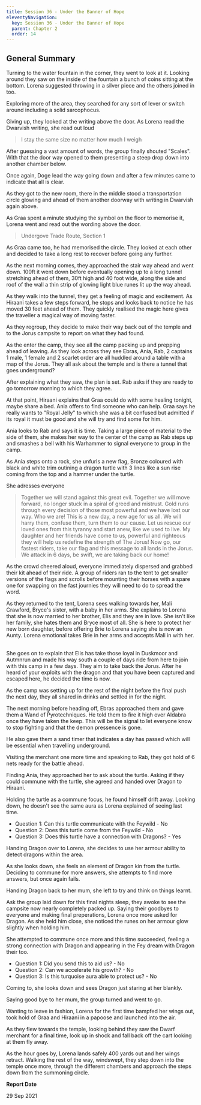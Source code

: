 ```yaml
---
title: Session 36 - Under the Banner of Hope
eleventyNavigation:
  key: Session 36 - Under the Banner of Hope
  parent: Chapter 2
  order: 14
---
```



## General Summary

Turning to the water fountain in the corner, they went to look at it. Looking around they saw on the inside of the fountain a bunch of coins sitting at the bottom. Lorena suggested throwing in a silver piece and the others joined in too.  

 Exploring more of the area, they searched for any sort of lever or switch around including a solid sarcophocus.  

 Giving up, they looked at the writing above the door. As Lorena read the Dwarvish writing, she read out loud  

> I stay the same size no matter how much I weigh

 After guessing a vast amount of words, the group finally shouted "Scales". With that the door way opened to them presenting a steep drop down into another chamber below.  

 Once again, Doge lead the way going down and after a few minutes came to indicate that all is clear.  

 As they got to the new room, there in the middle stood a transportation circle glowing and ahead of them another doorway with writing in Dwarvish again above.  

 As Graa spent a minute studying the symbol on the floor to memorise it, Lorena went and read out the wording above the door.  

> Undergove Trade Route, Section 1

As Graa came too, he had memorised the circle. They looked at each other and decided to take a long rest to recover before going any further.  

 As the next morning comes, they approached the stair way ahead and went down. 100ft it went down before eventually opening up to a long tunnel stretching ahead of them, 30ft high and 40 foot wide, along the side and roof of the wall a thin strip of glowing light blue runes lit up the way ahead.  

 As they walk into the tunnel, they get a feeling of magic and excitement. As Hiraani takes a few steps forward, he stops and looks back to notice he has moved 30 feet ahead of them. They quickly realised the magic here gives the traveller a magical way of moving faster.  

 As they regroup, they decide to make their way back out of the temple and to the Jorus campsite to report on what they had found.  

 As the enter the camp, they see all the camp packing up and prepping ahead of leaving. As they look across they see Ebras, Ania, Rab, 2 captains 1 male, 1 female and 2 scarlet order are all huddled around a table with a map of the Jorus. They all ask about the temple and is there a tunnel that goes underground?  

 After explaining what they saw, the plan is set. Rab asks if they are ready to go tomorrow morning to which they agree.  

 At that point, Hiraani explains that Graa could do with some healing tonight, maybe share a bed. Ania offers to find someone who can help. Graa says he really wants to "Royal Jelly" to which she was a bit confused but admitted if its royal it must be good and she will try and find some for him.  

 Ania looks to Rab and says it is time. Taking a large piece of material to the side of them, she makes her way to the center of the camp as Rab steps up and smashes a bell with his Warhammer to signal everyone to group in the camp.  

 As Ania steps onto a rock, she unfurls a new flag, Bronze coloured with black and white trim outining a dragon turtle with 3 lines like a sun rise coming from the top and a hammer under the turtle.  

 She adresses everyone  

> Together we will stand against this great evil. Together we will move forward, no longer stuck in a spiral of greed and mistrust. Gold runs through every decision of those most powerful and we have lost our way. Who we are! This is a new day, a new age for us all. We will harry them, confuse them, turn them to our cause. Let us rescue our loved ones from this tyranny and start anew, like we used to live. My daughter and her friends have come to us, powerful and righteous they will help us redefine the strength of The Jorus! Now go, our fastest riders, take our flag and this message to all lands in the Jorus. We attack in 6 days, be swift, we are taking back our home!

 As the crowd cheered aloud, everyone immediately dispersed and grabbed their kit ahead of their ride. A group of riders ran to the tent to get smaller versions of the flags and scrolls before mounting their horses with a spare one for swapping on the fast journies they will need to do to spread the word.  

 As they returned to the tent, Lorena sees walking towards her, Mali Crawford, Bryce's sister, with a baby in her arms. She explains to Lorena that she is now married to her brother, Elis and they are in love. She isn't like her family, she hates them and Bryce most of all. She is here to protect her new born daughter, before offering Brie to Lorena saying she is now an Aunty. Lorena emotional takes Brie in her arms and accepts Mali in with her.  

 She goes on to explain that Elis has take those loyal in Duskmoor and Autmnrun and made his way south a couple of days ride from here to join with this camp in a few days. They aim to take back the Jorus. After he heard of your exploits with the dragon and that you have been captured and escaped here, he decided the time is now.  

 As the camp was setting up for the rest of the night before the final push the next day, they all shared in drinks and settled in for the night.  

 The next morning before heading off, Ebras approached them and gave them a Wand of Pyrotechniques. He told them to fire it high over Aldabra once they have taken the keep. This will be the signal to let everyone know to stop fighting and that the demon pressence is gone.  

 He also gave them a sand timer that indicates a day has passed which will be essential when travelling underground.  

 Visiting the merchant one more time and speaking to Rab, they got hold of 6 nets ready for the battle ahead.  

 Finding Ania, they approached her to ask about the turtle. Asking if they could commune with the turtle, she agreed and handed over Dragon to Hiraani.  

 Holding the turtle as a commune focus, he found himself drift away. Looking down, he doesn't see the same aura as Lorena explained of seeing last time.  

* Question 1: Can this turtle communicate with the Feywild - No
* Question 2: Does this turtle come from the Feywild - No
* Question 3: Does this turtle have a connection with Dragons? - Yes

 Handing Dragon over to Lorena, she decides to use her armour ability to detect dragons within the area.  

 As she looks down, she feels an element of Dragon kin from the turtle. Deciding to commune for more answers, she attempts to find more answers, but once again fails.  

 Handing Dragon back to her mum, she left to try and think on things learnt.  

 Ask the group laid down for this final nights sleep, they awoke to see the campsite now nearly completely packed up. Saying their goodbyes to everyone and making final preperations, Lorena once more asked for Dragon. As she held him close, she noticed the runes on her armour glow slightly when holding him.  

 She attempted to commune once more and this time succeeded, feeling a strong connection with Dragon and appearing in the Fey dream with Dragon their too.

* Question 1: Did you send this to aid us? - No
* Question 2: Can we accelerate his growth? - No
* Question 3: Is this turquoise aura able to protect us? - No

Coming to, she looks down and sees Dragon just staring at her blankly.  

 Saying good bye to her mum, the group turned and went to go.  

 Wanting to leave in fashion, Lorena for the first time bampfed her wings out, took hold of Graa and Hiraani in a papoose and launched into the air.  

 As they flew towards the temple, looking behind they saw the Dwarf merchant for a final time, look up in shock and fall back off the cart looking at them fly away.  

 As the hour goes by, Lorena lands safely 400 yards out and her wings retract. Walking the rest of the way, windswept, they step down into the temple once more, through the different chambers and approach the steps down from the summoning circle.

**Report Date**

29 Sep 2021
